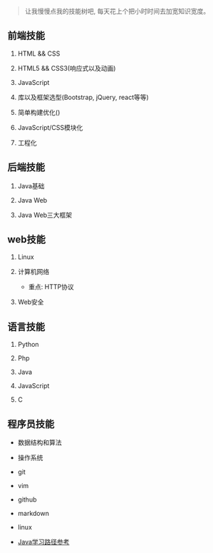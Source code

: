 > 让我慢慢点我的技能树吧, 每天花上个把小时时间去加宽知识宽度。

## 前端技能

1. HTML && CSS

2. HTML5 && CSS3(响应式以及动画)

3. JavaScript

4. 库以及框架选型(Bootstrap, jQuery, react等等)

5. 简单构建优化()

6. JavaScript/CSS模块化

7. 工程化

## 后端技能

1. Java基础

2. Java Web

3. Java Web三大框架

## web技能

1. Linux

2. 计算机网络
	* 重点: HTTP协议

3. Web安全 

## 语言技能

1. Python

2. Php

3. Java

4. JavaScript

5. C

## 程序员技能

* 数据结构和算法

* 操作系统

* git

* vim

* github

* markdown

* linux

* [Java学习路径参考](https://zhuanlan.zhihu.com/p/25296859)
